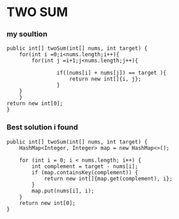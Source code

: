 # TWO SUM 
<h3> my soultion</h3>


    public int[] twoSum(int[] nums, int target) {
        for(int i =0;i<nums.length;i++){
            for(int j =i+1;j<nums.length;j++){
               
                    if((nums[i] + nums[j]) == target ){
                        return new int[]{i, j};
                    }
        }
        }
    return new int[0];
    }



<h3> Best solution i found </h3>


    public int[] twoSum(int[] nums, int target) {
        HashMap<Integer, Integer> map = new HashMap<>();
        
        for (int i = 0; i < nums.length; i++) {
            int complement = target - nums[i];
            if (map.containsKey(complement)) {
                return new int[]{map.get(complement), i};
            }          
            map.put(nums[i], i);
        } 
        return new int[0];
    }

